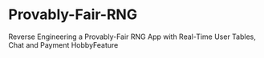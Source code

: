 # Provably-Fair-RNG
Reverse Engineering a Provably-Fair RNG App with Real-Time User Tables, Chat and Payment HobbyFeature 
